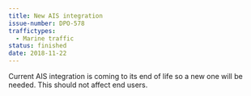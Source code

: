 ```yaml
---
title: New AIS integration
issue-number: DPO-578
traffictypes:
  - Marine traffic
status: finished
date: 2018-11-22
---
```


Current AIS integration is coming to its end of life so a new one will be
needed. This should not affect end users.
